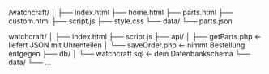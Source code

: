 /watchcraft/
│
├── index.html
├── home.html
├── parts.html
├── custom.html
├── script.js
├── style.css
└── data/
    └── parts.json


watchcraft/
│
├── index.html
├── script.js
├── api/
│   ├── getParts.php     ← liefert JSON mit Uhrenteilen
│   └── saveOrder.php    ← nimmt Bestellung entgegen
├── db/
│   └── watchcraft.sql   ← dein Datenbankschema
└── data/
    └── ...
